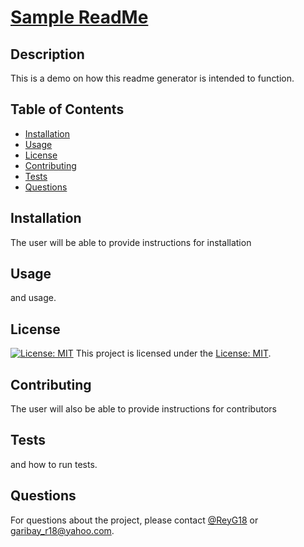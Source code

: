 # [Sample ReadMe](https://drive.google.com/file/d/1HX1SarvwPFA-9cEqB2OGOjvpxPw1nL3g/view?usp=sharing)

## Description

This is a demo on how this readme generator is intended to function.

## Table of Contents

- [Installation](#installation)
- [Usage](#usage)
- [License](#license)
- [Contributing](#contributing)
- [Tests](#tests)
- [Questions](#questions)

## Installation

The user will be able to provide instructions for installation

## Usage

and usage.

## License

[![License: MIT](https://img.shields.io/badge/License-MIT-yellow.svg)](https://opensource.org/licenses/MIT)
This project is licensed under the [License: MIT](https://opensource.org/licenses/MIT).

## Contributing

The user will also be able to provide instructions for contributors

## Tests

and how to run tests.

## Questions

For questions about the project, please contact [@ReyG18](https://github.com/ReyG18) or garibay_r18@yahoo.com.
